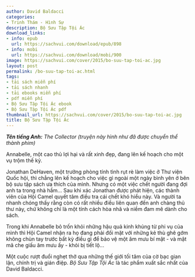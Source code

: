 ```yaml
---
author: David Baldacci
categories:
- Trinh Thám - Hình Sự
description: Bộ Sưu Tập Tội Ác
download_links:
- info: epub
  url: https://sachvui.com/download/epub/898
- info: mobi
  url: https://sachvui.com/download/mobi/900
image: https://sachvui.com/cover/2015/bo-suu-tap-toi-ac.jpg
layout: post
permalink: /bo-suu-tap-toi-ac.html
tags:
- tải sách miễn phí
- tải sách nhanh
- tải ebooks miễn phí
- pdf miễn phí
- Bộ Sưu Tập Tội Ác ebook
- Bộ Sưu Tập Tội Ác pdf
thumbnail_url: https://sachvui.com/cover/2015/bo-suu-tap-toi-ac.jpg
title: Bộ Sưu Tập Tội Ác
---
```


 <div class="item-desc text-justify"> <p><strong><em>Tên tiếng Anh:</em></strong><em> The Collector (truyện này hình như đã được chuyển thể thành phim)</em></p><p>Annabelle, một cao thủ lợi hại và rất xinh đẹp, đang lên kế hoạch cho một vụ trộm thế kỷ.</p><p>Jonathan DeHaven, một trưởng phòng tính tình rụt rè làm việc ở Thư viện Quốc hội, thì chẳng lên kế hoạch cho việc gì ngoài một ngày bình yên ở bên bộ sưu tập sách ưa thích của mình. Nhưng có một việc chết người đang đợi anh ta trong nhà hầm... Sau khi xác Jonathan được phát hiện, các thành viên của Hội Camel quyết tâm điều tra cái chết khó hiểu này. Và người ta nhanh chóng thấy rằng còn có rất nhiều điều liên quan đến anh chàng thủ thư này, chứ không chỉ là một tính cách hòa nhã và niềm đam mê dành cho sách.</p><p>Trong khi Annabelle bỏ trốn khỏi những hậu quả kinh khủng từ phi vụ của mình thì Hội Camel nhận ra họ đang phải đối mặt với những kẻ thù ghê gớm không chùn tay trước bất kỳ điều gì để bảo vệ một âm mưu bí mật - và mật mã che giấu âm mưu ấy - khỏi bị tiết lộ...</p><p>Một cuộc rượt đuổi nghẹt thở qua những thế giới tối tăm của cờ bạc gian lận, chính trị và gián điệp. <em>Bộ Sưu Tập Tội Ác</em> là tác phẩm xuất sắc nhất của David Baldacci.</p> </div>